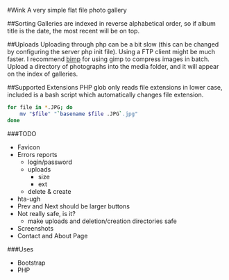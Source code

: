 #Wink
A very simple flat file photo gallery

##Sorting
Galleries are indexed in reverse alphabetical order, so if album title is the date, the most recent will be on top.

##Uploads
Uploading through php can be a bit slow (this can be changed by configuring the server php init file). Using a FTP client might be much faster. I recommend [bimp](http://www.alessandrofrancesconi.it/projects/bimp/) for using gimp to compress images in batch. Upload a directory of photographs into the media folder, and it will appear on the index of galleries.

##Supported Extensions
PHP glob only reads file extensions in lower case, included is a bash script which automatically changes file extension.

```bash
for file in *.JPG; do
    mv "$file" "`basename $file .JPG`.jpg"
done
```

###TODO
- Favicon
- Errors reports
    - login/password
    - uploads
        - size
        - ext
    - delete & create
- hta-ugh
- Prev and Next should be larger buttons
- Not really safe, is it?
    - make uploads and deletion/creation directories safe
- Screenshots
- Contact and About Page
    
###Uses
- Bootstrap
- PHP
